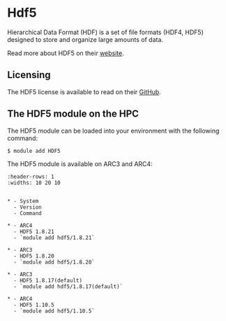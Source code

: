 # Hdf5

Hierarchical Data Format (HDF) is a set of file formats (HDF4, HDF5) designed to store and organize large amounts of data.

Read more about HDF5 on their [website](https://www.hdfgroup.org/solutions/hdf5/).



## Licensing 

The HDF5 license is available to read on their [GitHub](https://github.com/HDFGroup/hdf5/blob/develop/COPYING).



## The HDF5 module on the HPC

The HDF5 module can be loaded into your environment with the following command:

```bash
$ module add HDF5
```

The HDF5 module is available on ARC3 and ARC4:

```{list-table}
:header-rows: 1
:widths: 10 20 10


* - System
  - Version
  - Command

* - ARC4
  - HDF5 1.8.21
  - `module add hdf5/1.8.21`

* - ARC3
  - HDF5 1.8.20
  - `module add hdf5/1.8.20`

* - ARC3
  - HDF5 1.8.17(default)
  - `module add hdf5/1.8.17(default)`

* - ARC4
  - HDF5 1.10.5
  - `module add hdf5/1.10.5`

```